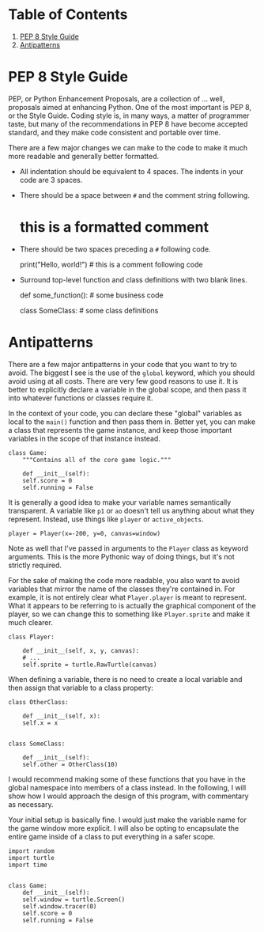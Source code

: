 
# Table of Contents

1.  [PEP 8 Style Guide](#orgb89045b)
2.  [Antipatterns](#org8125033)



<a id="orgb89045b"></a>

# PEP 8 Style Guide

PEP, or Python Enhancement Proposals, are a collection of &#x2026; well, proposals aimed at enhancing Python. One of the most important is PEP 8, or the Style Guide. Coding style is, in many ways, a matter of programmer taste, but many of the recommendations in PEP 8 have become accepted standard, and they make code consistent and portable over time.

There are a few major changes we can make to the code to make it much more readable and generally better formatted.

-   All indentation should be equivalent to 4 spaces. The indents in your code are 3 spaces.
-   There should be a space between `#` and the comment string following.

    # this is a formatted comment 

-   There should be two spaces preceding a `#` following code.

    print("Hello, world!")  # this is a comment following code

-   Surround top-level function and class definitions with two blank lines.

    def some_function():
        # some business code
    
    
    class SomeClass:
        # some class definitions


<a id="org8125033"></a>

# Antipatterns

There are a few major antipatterns in your code that you want to try to avoid. The biggest I see is the use of the `global` keyword, which you should avoid using at all costs. There are very few good reasons to use it. It is better to explicitly declare a variable in the global scope, and then pass it into whatever functions or classes require it.

In the context of your code, you can declare these "global" variables as local to the `main()` function and then pass them in. Better yet, you can make a class that represents the game instance, and keep those important variables in the scope of that instance instead.

    class Game:
        """Contains all of the core game logic."""
    
        def __init__(self):
    	self.score = 0
    	self.running = False    

It is generally a good idea to make your variable names semantically transparent. A variable like `p1` or `ao` doesn't tell us anything about what they represent. Instead, use things like `player` or `active_objects`.

    player = Player(x=-200, y=0, canvas=window)

Note as well that I've passed in arguments to the `Player` class as keyword arguments. This is the more Pythonic way of doing things, but it's not strictly required.

For the sake of making the code more readable, you also want to avoid variables that mirror the name of the classes they're contained in. For example, it is not entirely clear what `Player.player` is meant to represent. What it appears to be referring to is actually the graphical component of the player, so we can change this to something like `Player.sprite` and make it much clearer.

    class Player:
    
        def __init__(self, x, y, canvas):
    	# ...
    	self.sprite = turtle.RawTurtle(canvas)

When defining a variable, there is no need to create a local variable and then assign that variable to a class property:

    class OtherClass:
    
        def __init__(self, x):
    	self.x = x
    
    
    class SomeClass:
    
        def __init__(self):
    	self.other = OtherClass(10)

I would recommend making some of these functions that you have in the global namespace into members of a class instead. In the following, I will show how I would approach the design of this program, with commentary as necessary.

Your initial setup is basically fine. I would just make the variable name for the game window more explicit. I will also be opting to encapsulate the entire game inside of a class to put everything in a safer scope.

    import random
    import turtle
    import time
    
    
    class Game:
        def __init__(self):
    	self.window = turtle.Screen()
    	self.window.tracer(0)
    	self.score = 0
    	self.running = False

